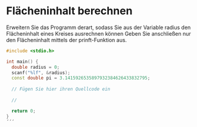 # Flächeninhalt berechnen

Erweitern Sie das Programm derart, sodass Sie aus der Variable radius den Flächeninhalt eines Kreises ausrechnen können
Geben Sie anschließen nur den Flächeninhalt mittels der prinft-Funktion aus.

```cpp
#include <stdio.h>

int main() {
  double radius = 0;
  scanf("%lf", &radius);
  const double pi = 3.1415926535897932384626433832795;
  
  // Fügen Sie hier ihren Quellcode ein
  
  //

  return 0;
}
´´´
